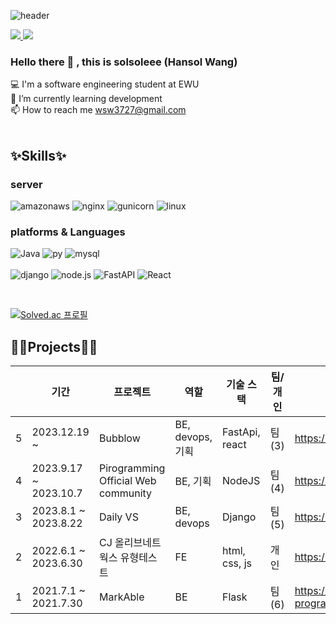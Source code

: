 <div align="left">

![header](https://capsule-render.vercel.app/api?type=waving&color=gradient&height=300&section=header&text=hansol&fontSize=70)


<a href="https://wsw3727.tistory.com/" target="_blank">
 <img src="https://img.shields.io/badge/Tistory-000000?style=flat-square&logo=Tistory&logoColor=white"/>
</a>

<a href="mailto:wsw3727@gmail.com">
 <img src="https://img.shields.io/badge/Gmail-EA4335?style=flat-square&logo=Gmail&logoColor=white"/>
</a>

### Hello there 👋 , this is solsoleee (Hansol Wang)
 💻 I'm a software engineering student at EWU <br>
 🌱 I’m currently learning development <br>
 📫 How to reach me wsw3727@gmail.com <br>
<br>

## ✨Skills✨

### server
![amazonaws](https://img.shields.io/badge/amazonaws-232F3E?style=flat-square&logo=amazonaws&logoColor=white) 
![nginx](https://img.shields.io/badge/nginx-009639?style=flat-square&logo=nginx&logoColor=white) 
![gunicorn](https://img.shields.io/badge/gunicorn-499848?style=flat-square&logo=gunicorn&logoColor=white) 
![linux](https://img.shields.io/badge/linux-FCC624?style=flat-square&logo=linux&logoColor=white)
<br>

### platforms & Languages
![Java](https://img.shields.io/badge/Java-007396?style=flat-square&logo=Java&logoColor=white) 
![py](https://img.shields.io/badge/Python-3766AB?style=flat-square&logo=Python&logoColor=white)
![mysql](https://img.shields.io/badge/mysql-4479A1?style=flat-square&logo=mysql&logoColor=white)
<br>
<br>
![django](https://img.shields.io/badge/django-092E20?style=flat-square&logo=django&logoColor=white)
![node.js](https://img.shields.io/badge/node.js-339933?style=flat-square&logo=node.js&logoColor=white)
![FastAPI](https://img.shields.io/badge/FastAPI-009688?style=flat-square&logo=node.js&logoColor=white)
![React](https://img.shields.io/badge/React-61DAFB?style=flat-square&logo=node.js&logoColor=white)

<br>

[![Solved.ac
프로필](http://mazassumnida.wtf/api/v2/generate_badge?boj=wsw3727)](https://solved.ac/wsw3727)

## 👩‍💻Projects👩‍💻
| | 기간 | 프로젝트 | 역할 | 기술 스택 | 팀/개인 | Repo | 
| --- | --- | --- | --- | --- | --- | --- |
| 5 | 2023.12.19 ~ | Bubblow | BE, devops, 기획 | FastApi, react | 팀(3) | https://github.com/Bubblow |
| 4 | 2023.9.17 ~ 2023.10.7 | Pirogramming Official Web community | BE, 기획 | NodeJS | 팀(4) | https://github.com/Pironeer-1/PiroSquare |
| 3 | 2023.8.1 ~ 2023.8.22		| Daily VS | BE, devops | Django | 팀(5) | https://github.com/DAILY-VS/DailyVS_server |
| 2 | 2022.6.1 ~ 2023.6.30		| CJ 올리브네트웍스 유형테스트 | FE | html, css, js | 개인 | https://github.com/solsoleee/CJ_UNIT_TypeTest |
| 1 | 2021.7.1 ~ 2021.7.30		| MarkAble | BE | Flask | 팀(6) | https://github.com/2021-summer-program/MarkAble |
